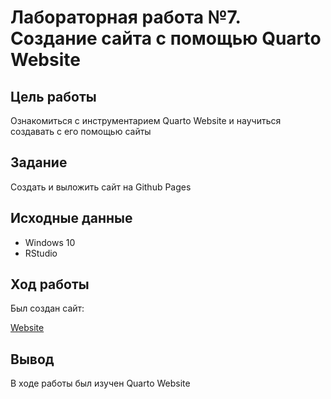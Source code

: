 # Лабораторная работа №7. Создание сайта с помощью Quarto Website

## Цель работы

Ознакомиться с инструментарием Quarto Website и научиться создавать с его помощью сайты 

## Задание

Создать и выложить сайт на Github Pages

## Исходные данные

- Windows 10
- RStudio

## Ход работы

Был создан сайт:

[Website](https://akellest.github.io/website/)

## Вывод

В ходе работы был изучен Quarto Website
